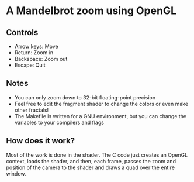 # A Mandelbrot zoom using OpenGL

## Controls
- Arrow keys: Move
- Return: Zoom in
- Backspace: Zoom out
- Escape: Quit

## Notes
- You can only zoom down to 32-bit floating-point precision
- Feel free to edit the fragment shader to change the colors or even make other fractals!
- The Makefile is written for a GNU environment, but you can change the variables to your compilers and flags

## How does it work?
Most of the work is done in the shader. The C code just creates an OpenGL context, loads the shader, and then, each frame, passes the zoom and position of the camera to the shader and draws a quad over the entire window.

